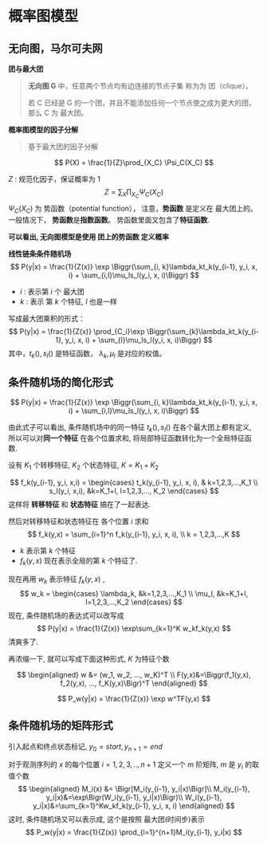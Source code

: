 # 概率图模型



## 无向图，马尔可夫网

**团与最大团**

> **无向图 G** 中，任意两个节点均有边连接的节点子集 称为为 团（clique）。
>
> 若 C 已经是 G 的一个团，并且不能添加任何一个节点使之成为更大的团，那么 C 为 最大团。



**概率图模型的因子分解**

> 基于最大团的因子分解

$$
P(X) = \frac{1}{Z}\prod_{X_C} \Psi_C(X_C)
$$

$Z$ : 规范化因子，保证概率为 1
$$
Z = \sum_X \prod_{X_C} \Psi_C(X_C)
$$
$\Psi_C(X_C)$ 为 势函数（potential function）， 注意，**势函数** 是定义在 最大团上的。一般情况下， **势函数**是**指数函数**。 势函数里面又包含了**特征函数**.



**可以看出, 无向图模型是使用 团上的势函数 定义概率**



**线性链条条件随机场**
$$
P(y|x) = \frac{1}{Z(x)} \exp \Biggr(\sum_{i, k}\lambda_kt_k(y_{i-1}, y_i, x, i) + \sum_{i,l}\mu_ls_l(y_i, x, i)\Biggr)
$$
* $i$ : 表示第  $i$ 个 最大团
* $k$ : 表示 第 $k$ 个特征, $l$ 也是一样

写成最大团乘积的形式：
$$
P(y|x) = \frac{1}{Z(x)} \prod_{C_i}\exp \Biggr(\sum_{k}\lambda_kt_k(y_{i-1}, y_i, x, i) + \sum_{l}\mu_ls_l(y_i, x, i)\Biggr)
$$
其中，$t_k(), s_l()$ 是特征函数， $\lambda_k, \mu_l$ 是对应的权值。



## 条件随机场的简化形式

$$
P(y|x) = \frac{1}{Z(x)} \exp \Biggr(\sum_{i, k}\lambda_kt_k(y_{i-1}, y_i, x, i) + \sum_{i,l}\mu_ls_l(y_i, x, i)\Biggr)
$$

由此式子可以看出, 条件随机场中的同一特征 $t_k(), s_l()$ 在各个最大团上都有定义, 所以可以对**同一个特征** 在各个位置求和, 将局部特征函数转化为一个全局特征函数.

设有 $K_1$ 个转移特征, $K_2$ 个状态特征, $K=K_1+K_2$


$$
f_k(y_{i-1}, y_i, x,i) = 
\begin{cases}
t_k(y_{i-1}, y_i, x, i), & k=1,2,3,...,K_1 \\
s_l(y_i, x,i), &k=K_1+l, l=1,2,3,..., K_2
\end{cases}
$$
这样将 **转移特征** 和  **状态特征** 搞在了一起表达.



然后对转移特征和状态特征在 各个位置 $i$ 求和
$$
f_k(y,x) = \sum_{i=1}^n f_k(y_{i-1}, y_i, x, i),  \\
k = 1,2,3,...,K
$$

* $k$ 表示第 $k$ 个特征
* $f_k(y,x)$ 现在表示全局的第 $k$ 个特征了.



现在再用 $w_k$ 表示特征 $f_k(y,x)$ ,
$$
w_k = 
\begin{cases}
\lambda_k, &k=1,2,3,...,K_1 \\
\mu_l, &k=K_1+l, l=1,2,3,...,K_2
\end{cases}
$$
现在, 条件随机场的表达式可以改写成
$$
P(y|x) = \frac{1}{Z(x)} \exp\sum_{k=1}^K w_kf_k(y,x)
$$
清爽多了.

再浓缩一下, 就可以写成下面这种形式, $K$ 为特征个数

$$
\begin{aligned}
w &= (w_1, w_2, ..., w_K)^T  \\
F(y,x)&=\Biggr(f_1(y,x), f_2(y,x), ..., f_K(y,x)\Bigr)^T
\end{aligned}
$$

$$
P_w(y|x) = \frac{1}{Z(x)} \exp w^TF(y,x)
$$



## 条件随机场的矩阵形式

引入起点和终点状态标记, $y_0=start, y_{n+1} = end$

对于观测序列的 $x$ 的每个位置 $i=1,2,3,..,n+1$ 定义一个 $m$ 阶矩阵, $m$ 是 $y_i$ 的取值个数
$$
\begin{aligned}
M_i(x) &= \Bigr[M_i(y_{i-1}, y_i|x)\Bigr]\\
M_i(y_{i-1}, y_i|x)&=\exp\Bigr(W_i(y_{i-1}, y_i|x)\Bigr)\\
W_i(y_{i-1}, y_i|x)&=\sum_{k=1}^Kw_kf_k(y_{i-1}, y_i, x, i)
\end{aligned}
$$
这时, 条件随机场又可以表示成, 这个是按照 最大团(时间步)表示
$$
P_w(y|x) = \frac{1}{Z(x)} \prod_{i=1}^{n+1}M_i(y_{i-1}, y_i|x)
$$


